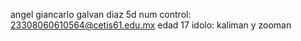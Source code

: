 angel giancarlo galvan diaz
5d
num control: 23308060610564@cetis61.edu.mx
edad 17
idolo: kaliman y zooman